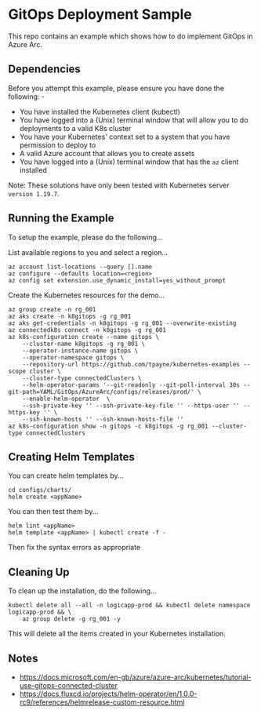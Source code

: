 GitOps Deployment Sample
========================

This repo contains an example which shows how to do implement GitOps in Azure Arc.

Dependencies
------------
Before you attempt this example, please ensure you have done the following: -
- You have installed the Kubernetes client (kubectl)
- You have logged into a (Unix) terminal window that will allow you to do deployments to a valid K8s cluster
- You have your Kubernetes' context set to a system that you have permission to deploy to
- A valid Azure account that allows you to create assets
- You have logged into a (Unix) terminal window that has the `az` client installed

Note: These solutions have only been tested with Kubernetes server `version 1.19.7`.

Running the Example
-------------------
To setup the example, please do the following...

List available regions to you and select a region...

    az account list-locations --query [].name
    az configure --defaults location=<region>
    az config set extension.use_dynamic_install=yes_without_prompt

Create the Kubernetes resources for the demo...

    az group create -n rg_001
    az aks create -n k8gitops -g rg_001
    az aks get-credentials -n k8gitops -g rg_001 --overwrite-existing
    az connectedk8s connect -n k8gitops -g rg_001
    az k8s-configuration create --name gitops \
        --cluster-name k8gitops -g rg_001 \
        --operator-instance-name gitops \
        --operator-namespace gitops \
        --repository-url https://github.com/tpayne/kubernetes-examples --scope cluster \
        --cluster-type connectedClusters \
        --helm-operator-params '--git-readonly --git-poll-interval 30s --git-path=YAML/GitOps/AzureArc/configs/releases/prod/' \
        --enable-helm-operator  \
        --ssh-private-key '' --ssh-private-key-file '' --https-user '' --https-key '' \
        --ssh-known-hosts '' --ssh-known-hosts-file ''
    az k8s-configuration show -n gitops -c k8gitops -g rg_001 --cluster-type connectedClusters

Creating Helm Templates
-----------------------
You can create helm templates by...

    cd configs/charts/
    helm create <appName>

You can then test them by...

    helm lint <appName>
    helm template <appName> | kubectl create -f -

Then fix the syntax errors as appropriate

Cleaning Up
-----------
To clean up the installation, do the following...

    kubectl delete all --all -n logicapp-prod && kubectl delete namespace logicapp-prod && \
        az group delete -g rg_001 -y

This will delete all the items created in your Kubernetes installation.

Notes
-----
- https://docs.microsoft.com/en-gb/azure/azure-arc/kubernetes/tutorial-use-gitops-connected-cluster
- https://docs.fluxcd.io/projects/helm-operator/en/1.0.0-rc9/references/helmrelease-custom-resource.html
